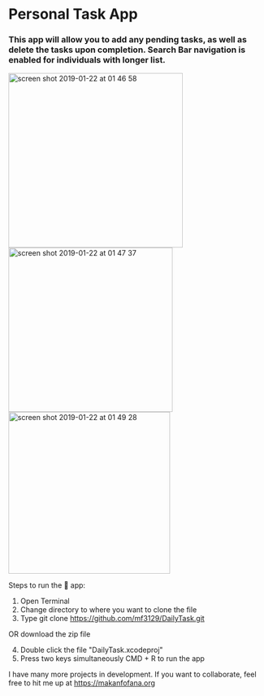 # Personal Task App

### This app will allow you to add any pending tasks, as well as delete the tasks upon completion. Search Bar navigation is enabled for individuals with longer list. 

<img width="343" alt="screen shot 2019-01-22 at 01 46 58" src="https://user-images.githubusercontent.com/43025563/51517334-61169980-1de8-11e9-9f24-6facf0fab07b.png">
<img width="323" alt="screen shot 2019-01-22 at 01 47 37" src="https://user-images.githubusercontent.com/43025563/51517333-607e0300-1de8-11e9-919c-782849cc0e15.png">
<img width="318" alt="screen shot 2019-01-22 at 01 49 28" src="https://user-images.githubusercontent.com/43025563/51517332-607e0300-1de8-11e9-8321-c0422cc07a4c.png">

Steps to run the 📱 app:

1. Open Terminal
2. Change directory to where you want to clone the file
3. Type git clone https://github.com/mf3129/DailyTask.git

OR download the zip file

4. Double click the file "DailyTask.xcodeproj"
5. Press two keys simultaneously CMD + R to run the app


I have many more projects in development. If you want to collaborate, feel free to hit me up at https://makanfofana.org

